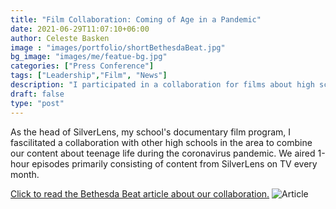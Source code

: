 ```yaml
---
title: "Film Collaboration: Coming of Age in a Pandemic"
date: 2021-06-29T11:07:10+06:00
author: Celeste Basken
image : "images/portfolio/shortBethesdaBeat.jpg"
bg_image: "images/me/featue-bg.jpg"
categories: ["Press Conference"]
tags: ["Leadership","Film", "News"]
description: "I participated in a collaboration for films about high school students during the pandemic."
draft: false
type: "post"
---
```


As the head of SilverLens, my school's documentary film program, I fascilitated a collaboration with other high schools in the area to combine our content about teenage life during the coronavirus pandemic. We aired 1-hour episodes primarily consisting of content from SilverLens on TV every month. 

[Click to read the Bethesda Beat article about our collaboration.](https://bethesdamagazine.com/bethesda-beat/schools/students-across-mcps-document-pandemic-experience-in-new-publication/)
![Article](/images/portfolio/bethesdaBeat.jpg)
